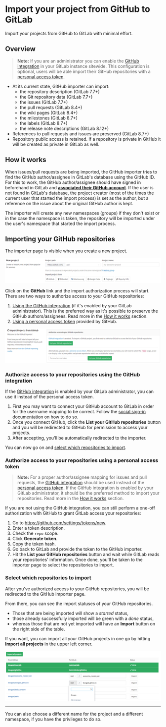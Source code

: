# Import your project from GitHub to GitLab

Import your projects from GitHub to GitLab with minimal effort.

## Overview

>**Note:**
If you are an administrator you can enable the [GitHub integration][gh-import]
in your GitLab instance sitewide. This configuration is optional, users will be
able import their GitHub repositories with a [personal access token][gh-token].

- At its current state, GitHub importer can import:
  - the repository description (GitLab 7.7+)
  - the Git repository data (GitLab 7.7+)
  - the issues (GitLab 7.7+)
  - the pull requests (GitLab 8.4+)
  - the wiki pages (GitLab 8.4+)
  - the milestones (GitLab 8.7+)
  - the labels (GitLab 8.7+)
  - the release note descriptions (GitLab 8.12+)
- References to pull requests and issues are preserved (GitLab 8.7+)
- Repository public access is retained. If a repository is private in GitHub
  it will be created as private in GitLab as well.

## How it works

When issues/pull requests are being imported, the GitHub importer tries to find
the GitHub author/assignee in GitLab's database using the GitHub ID. For this
to work, the GitHub author/assignee should have signed in beforehand in GitLab
and [**associated their GitHub account**][social sign-in]. If the user is not
found in GitLab's database, the project creator (most of the times the current
user that started the import process) is set as the author, but a reference on
the issue about the original GitHub author is kept.

The importer will create any new namespaces (groups) if they don't exist or in
the case the namespace is taken, the repository will be imported under the user's
namespace that started the import process.

## Importing your GitHub repositories

The importer page is visible when you create a new project.

![New project page on GitLab](img/import_projects_from_github_new_project_page.png)

Click on the **GitHub** link and the import authorization process will start.
There are two ways to authorize access to your GitHub repositories:

1. [Using the GitHub integration][gh-integration] (if it's enabled by your
   GitLab administrator). This is the preferred way as it's possible to
   preserve the GitHub authors/assignees. Read more in the [How it works](#how-it-works)
   section.
1. [Using a personal access token][gh-token] provided by GitHub.

![Select authentication method](img/import_projects_from_github_select_auth_method.png)

### Authorize access to your repositories using the GitHub integration

If the [GitHub integration][gh-import] is enabled by your GitLab administrator,
you can use it instead of the personal access token.

1. First you may want to connect your GitHub account to GitLab in order for
   the username mapping to be correct. Follow the [social sign-in] documentation
   on how to do so.
1. Once you connect GitHub, click the **List your GitHub repositories** button
   and you will be redirected to GitHub for permission to access your projects.
1. After accepting, you'll be automatically redirected to the importer.

You can now go on and [select which repositories to import](#select-which-repositories-to-import).

### Authorize access to your repositories using a personal access token

>**Note:**
For a proper author/assignee mapping for issues and pull requests, the
[GitHub integration][gh-integration] should be used instead of the
[personal access token][gh-token]. If the GitHub integration is enabled by your
GitLab administrator, it should be the preferred method to import your repositories.
Read more in the [How it works](#how-it-works) section.

If you are not using the GitHub integration, you can still perform a one-off
authorization with GitHub to grant GitLab access your repositories:

1. Go to <https://github.com/settings/tokens/new>.
1. Enter a token description.
1. Check the `repo` scope.
1. Click **Generate token**.
1. Copy the token hash.
1. Go back to GitLab and provide the token to the GitHub importer.
1. Hit the **List your GitHub repositories** button and wait while GitLab reads
   your repositories' information. Once done, you'll be taken to the importer
   page to select the repositories to import.

### Select which repositories to import

After you've authorized access to your GitHub repositories, you will be
redirected to the GitHub importer page.

From there, you can see the import statuses of your GitHub repositories.

- Those that are being imported will show a _started_ status,
- those already successfully imported will be green with a _done_ status,
- whereas those that are not yet imported will have an **Import** button on the
  right side of the table.

If you want, you can import all your GitHub projects in one go by hitting
**Import all projects** in the upper left corner.

![GitHub importer page](img/import_projects_from_github_importer.png)

---

You can also choose a different name for the project and a different namespace,
if you have the privileges to do so.

[gh-import]: ../../integration/github.md "GitHub integration"
[new-project]: ../../gitlab-basics/create-project.md "How to create a new project in GitLab"
[gh-integration]: #authorize-access-to-your-repositories-using-the-github-integration
[gh-token]: #authorize-access-to-your-repositories-using-a-personal-access-token
[social sign-in]: ../../profile/account/social_sign_in.md
